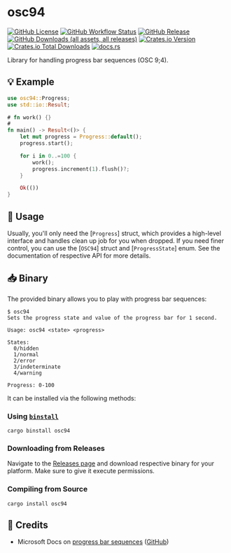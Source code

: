 # osc94

[![GitHub License](https://img.shields.io/github/license/PRO-2684/osc94?logo=opensourceinitiative)](https://github.com/PRO-2684/osc94/blob/main/LICENSE)
[![GitHub Workflow Status](https://img.shields.io/github/actions/workflow/status/PRO-2684/osc94/release.yml?logo=githubactions)](https://github.com/PRO-2684/osc94/blob/main/.github/workflows/release.yml)
[![GitHub Release](https://img.shields.io/github/v/release/PRO-2684/osc94?logo=githubactions)](https://github.com/PRO-2684/osc94/releases)
[![GitHub Downloads (all assets, all releases)](https://img.shields.io/github/downloads/PRO-2684/osc94/total?logo=github)](https://github.com/PRO-2684/osc94/releases)
[![Crates.io Version](https://img.shields.io/crates/v/osc94?logo=rust)](https://crates.io/crates/osc94)
[![Crates.io Total Downloads](https://img.shields.io/crates/d/osc94?logo=rust)](https://crates.io/crates/osc94)
[![docs.rs](https://img.shields.io/docsrs/osc94?logo=rust)](https://docs.rs/osc94)

Library for handling progress bar sequences (OSC 9;4).

## 💡 Example

```rust
use osc94::Progress;
use std::io::Result;

# fn work() {}
#
fn main() -> Result<()> {
    let mut progress = Progress::default();
    progress.start();

    for i in 0..=100 {
        work();
        progress.increment(1).flush()?;
    }

    Ok(())
}
```

## 📖 Usage

Usually, you'll only need the [`Progress`] struct, which provides a high-level interface and handles clean up job for you when dropped. If you need finer control, you can use the [`OSC94`] struct and [`ProgressState`] enum. See the documentation of respective API for more details.

## 📥 Binary

The provided binary allows you to play with progress bar sequences:

```shell
$ osc94
Sets the progress state and value of the progress bar for 1 second.

Usage: osc94 <state> <progress>

States:
  0/hidden
  1/normal
  2/error
  3/indeterminate
  4/warning

Progress: 0-100
```

It can be installed via the following methods:

### Using [`binstall`](https://github.com/cargo-bins/cargo-binstall)

```shell
cargo binstall osc94
```

### Downloading from Releases

Navigate to the [Releases page](https://github.com/PRO-2684/osc94/releases) and download respective binary for your platform. Make sure to give it execute permissions.

### Compiling from Source

```shell
cargo install osc94
```

## 🎉 Credits

- Microsoft Docs on [progress bar sequences](https://learn.microsoft.com/en-us/windows/terminal/tutorials/progress-bar-sequences) ([GitHub](https://github.com/MicrosoftDocs/terminal/blob/main/TerminalDocs/tutorials/progress-bar-sequences.md))
